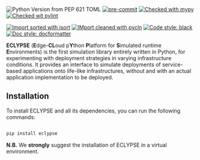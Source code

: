 ![Python Version from PEP 621 TOML](https://img.shields.io/python/required-version-toml?tomlFilePath=https%3A%2F%2Fraw.githubusercontent.com%2Feclypse-org%2Feclypse%2Fmain%2Fpyproject.toml)
[![pre-commit](https://img.shields.io/badge/pre--commit-enabled-brightgreen?logo=pre-commit&)](https://github.com/pre-commit/pre-commit)
[![Checked with mypy](http://www.mypy-lang.org/static/mypy_badge.svg)](http://mypy-lang.org/)
[![Checked wit pylint](https://img.shields.io/badge/pylint-10/10-green)](https://pylint.pycqa.org/en/latest/)

[![Import sorted with isort](https://img.shields.io/badge/isort-checked-brightgreen)](https://pycqa.github.io/isort/)
[![IMport cleaned with pycln](https://img.shields.io/badge/pycln-checked-brightgreen)](https://github.com/hadialqattan/pycln)
[![Code style: black](https://img.shields.io/badge/code%20style-black-black)](https://github.com/psf/black)
[![Doc style: docformatter](https://img.shields.io/badge/doc%20style-docformatter-black)](https://github.com/PyCQA/docformatter)

**ECLYPSE** (**E**dge-**CL**oud p**Y**thon **P**latform for **S**imulated runtime **E**nvironments) is the first simulation library entirely written in Python, for experimenting with deployment strategies in varying infrastructure conditions. It provides an interface to simulate deployments of service-based applications onto life-like infrastructures, without and with an actual application implementation to be deployed.

## Installation

To install ECLYPSE and all its dependencies, you can run the following commands:
```bash

pip install eclypse

```

**N.B.** We **strongly** suggest the installation of ECLYPSE in a virtual environment.
